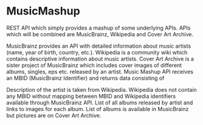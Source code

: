 # MusicMashup

REST API which simply provides a mashup of some underlying APIs. APIs which will be combined are MusicBrainz, Wikipedia and Cover Art Archive.

MusicBrainz provides an API with detailed information about music artists (name, year of birth, country, etc.).
Wikipedia is a community wiki which contains descriptive information about music artists.
Cover Art Archive is a sister project of MusicBrainz which includes cover images of different albums, singles, eps etc. released by an artist.
Music Mashup API receives an MBID (MusicBrainz Identifier) and returns data consisting of

Description of the artist is taken from Wikipedia. Wikipedia does not contain any MBID without mapping between MBID and Wikipedia identifiers available through MusicBrainz API.
List of all albums released by artist and links to images for each album. List of albums is available in MusicBrainz but pictures are on Cover Art Archive.
